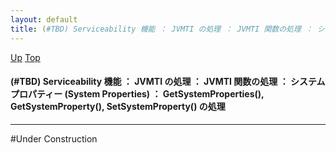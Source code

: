 ```yaml
---
layout: default
title: (#TBD) Serviceability 機能 ： JVMTI の処理 ： JVMTI 関数の処理 ： システムプロパティー (System Properties) ： GetSystemProperties(), GetSystemProperty(), SetSystemProperty() の処理
---
```

[Up](noPwVVQ3I2.html) [Top](../index.html)

#### (#TBD) Serviceability 機能 ： JVMTI の処理 ： JVMTI 関数の処理 ： システムプロパティー (System Properties) ： GetSystemProperties(), GetSystemProperty(), SetSystemProperty() の処理

--- 
#Under Construction






